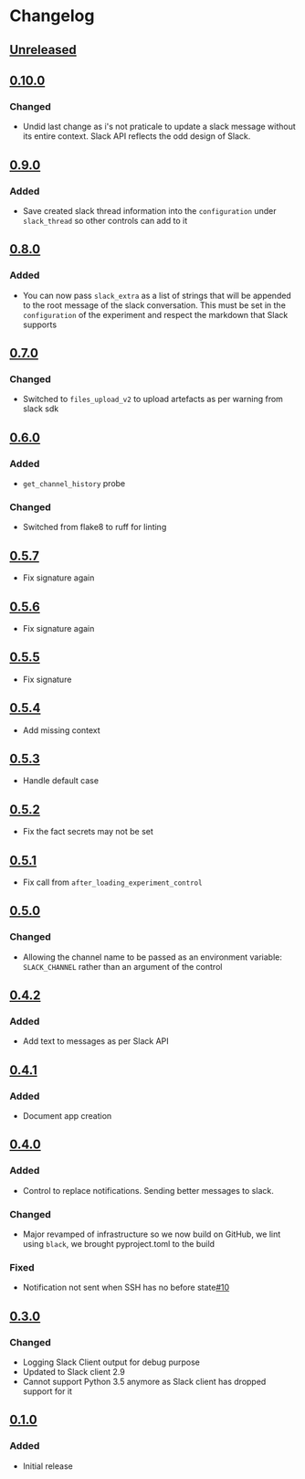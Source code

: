 # Changelog

## [Unreleased][]

[Unreleased]: https://github.com/chaostoolkit-incubator/chaostoolkit-slack/compare/0.10.0...HEAD

## [0.10.0][]

[0.10.0]: https://github.com/chaostoolkit-incubator/chaostoolkit-slack/compare/0.9.0...0.10.0

### Changed

- Undid last change as i's not praticale to update a slack message without its
  entire context. Slack API reflects the odd design of Slack.

## [0.9.0][]

[0.9.0]: https://github.com/chaostoolkit-incubator/chaostoolkit-slack/compare/0.8.0...0.9.0

### Added

- Save created slack thread information into the `configuration` under
  `slack_thread` so other controls can add to it

## [0.8.0][]

[0.8.0]: https://github.com/chaostoolkit-incubator/chaostoolkit-slack/compare/0.7.0...0.8.0

### Added

- You can now pass `slack_extra` as a list of strings that will be appended
  to the root message of the slack conversation. This must be set in the
  `configuration` of the experiment and respect the markdown that Slack supports

## [0.7.0][]

[0.7.0]: https://github.com/chaostoolkit-incubator/chaostoolkit-slack/compare/0.6.0...0.7.0

### Changed

- Switched to `files_upload_v2` to upload artefacts as per warning from slack
  sdk

## [0.6.0][]

[0.6.0]: https://github.com/chaostoolkit-incubator/chaostoolkit-slack/compare/0.5.7...0.6.0

### Added

- `get_channel_history` probe

### Changed

- Switched from flake8 to ruff for linting

## [0.5.7][]

[0.5.7]: https://github.com/chaostoolkit-incubator/chaostoolkit-slack/compare/0.5.6...0.5.7

- Fix signature again

## [0.5.6][]

[0.5.6]: https://github.com/chaostoolkit-incubator/chaostoolkit-slack/compare/0.5.5...0.5.6

- Fix signature again

## [0.5.5][]

[0.5.5]: https://github.com/chaostoolkit-incubator/chaostoolkit-slack/compare/0.5.4...0.5.5

- Fix signature

## [0.5.4][]

[0.5.4]: https://github.com/chaostoolkit-incubator/chaostoolkit-slack/compare/0.5.3...0.5.4

- Add missing context

## [0.5.3][]

[0.5.3]: https://github.com/chaostoolkit-incubator/chaostoolkit-slack/compare/0.5.2...0.5.3

- Handle default case

## [0.5.2][]

[0.5.2]: https://github.com/chaostoolkit-incubator/chaostoolkit-slack/compare/0.5.1...0.5.2

- Fix the fact secrets may not be set

## [0.5.1][]

[0.5.1]: https://github.com/chaostoolkit-incubator/chaostoolkit-slack/compare/0.5.0...0.5.1

- Fix call from `after_loading_experiment_control`

## [0.5.0][]

[0.5.0]: https://github.com/chaostoolkit-incubator/chaostoolkit-slack/compare/0.4.2...0.5.0

### Changed

- Allowing the channel name to be passed as an environment variable: `SLACK_CHANNEL`
  rather than an argument of the control

## [0.4.2][]

[0.4.2]: https://github.com/chaostoolkit-incubator/chaostoolkit-slack/compare/0.4.1...0.4.2

### Added

- Add text to messages as per Slack API

## [0.4.1][]

[0.4.1]: https://github.com/chaostoolkit-incubator/chaostoolkit-slack/compare/0.4.0...0.4.1

### Added

- Document app creation

## [0.4.0][]

[0.4.0]: https://github.com/chaostoolkit-incubator/chaostoolkit-slack/compare/0.3.0...0.4.0

### Added

- Control to replace notifications. Sending better messages to slack.

### Changed

- Major revamped of infrastructure so we now build on GitHub, we lint using
  `black`, we brought pyproject.toml to the build

### Fixed

-   Notification not sent when SSH has no before state[#10][10]

[10]: https://github.com/chaostoolkit-incubator/chaostoolkit-slack/pull/10

## [0.3.0][]

[0.3.0]: https://github.com/chaostoolkit-incubator/chaostoolkit-slack/compare/0.2.0...0.3.0

### Changed

-   Logging Slack Client output for debug purpose
-   Updated to Slack client 2.9
-   Cannot support Python 3.5 anymore as Slack client has dropped support
    for it

## [0.1.0][]

[0.1.0]: https://github.com/chaostoolkit-incubator/chaostoolkit-slack/tree/0.1.0

### Added

-   Initial release